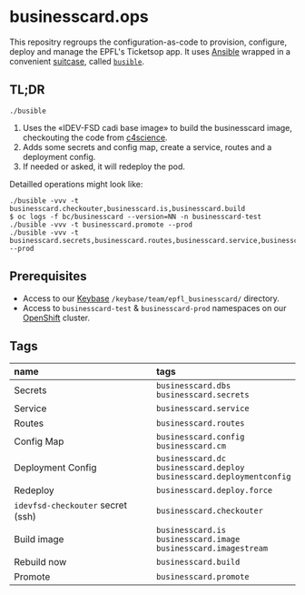 # businesscard.ops

This repositry regroups the configuration-as-code to provision, configure,
deploy and manage the EPFL's Ticketsop app. It uses [Ansible] wrapped in a
convenient [suitcase], called [`busible`](./busible).


## TL;DR

`./busible`

1. Uses the «IDEV-FSD cadi base image» to build the businesscard image, checkouting the code from [c4science].
1. Adds some secrets and config map, create a service, routes and a deployment config.
1. If needed or asked, it will redeploy the pod.

Detailled operations might look like:
```
./busible -vvv -t businesscard.checkouter,businesscard.is,businesscard.build
$ oc logs -f bc/businesscard --version=NN -n businesscard-test
./busible -vvv -t businesscard.promote --prod
./busible -vvv -t businesscard.secrets,businesscard.routes,businesscard.service,businesscard.cm,businesscard.dc --prod
```

## Prerequisites

* Access to our [Keybase] `/keybase/team/epfl_businesscard/` directory.
* Access to `businesscard-test` & `businesscard-prod` namespaces on our [OpenShift] cluster.


## Tags
<!--- for f in $(find . -path ./ansible-deps-cache -prune -false -o -name '*.yml'); do cat $f | yq '.[] | {name, tags}| with_entries( select( .value != null ) )' 2>/dev/null; done --->

| name                             | tags                                                                    |
|:---------------------------------|:------------------------------------------------------------------------|
|Secrets                           | `businesscard.dbs`<br>`businesscard.secrets`                                |
|Service                           | `businesscard.service`                                                    |
|Routes                            | `businesscard.routes`                                                     |
|Config Map                        | `businesscard.config`<br>`businesscard.cm`                                  |
|Deployment Config                 | `businesscard.dc`<br>`businesscard.deploy`<br>`businesscard.deploymentconfig` |
|Redeploy                          | `businesscard.deploy.force`                                               |
|`idevfsd-checkouter` secret (ssh) | `businesscard.checkouter`                                                 |
|Build image                       | `businesscard.is`<br>`businesscard.image`<br>`businesscard.imagestream`       |
|Rebuild now                       | `businesscard.build`                                                      |
|Promote                           | `businesscard.promote`                                                    |



[Ansible]: https://www.ansible.com (Ansible is Simple IT Automation)
[suitcase]: https://github.com/epfl-si/ansible.suitcase (Install Ansible and its dependency stack into a temporary directory)
[c4science]: https://c4science.ch/diffusion/3794/history/dev/
[Keybase]: https://keybase.io
[OpenShift]: https://openshift.com
[//]: # "comment"
